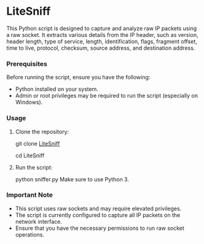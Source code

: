 # LiteSniff
This Python script is designed to capture and analyze raw IP packets using a raw socket. It extracts various details from the IP header, such as version, header length, type of service, length, identification, flags, fragment offset, time to live, protocol, checksum, source address, and destination address.

### Prerequisites
Before running the script, ensure you have the following:

* Python installed on your system.
* Admin or root privileges may be required to run the script (especially on Windows).

### Usage
1. Clone the repository:
   
   git clone [LiteSniff](https://github.com/MPranav1/LiteSniff.git)

   cd LiteSniff
   
3. Run the script:

   python sniffer.py
   Make sure to use Python 3.

### Important Note
* This script uses raw sockets and may require elevated privileges.
* The script is currently configured to capture all IP packets on the network interface.
* Ensure that you have the necessary permissions to run raw socket operations.

  

